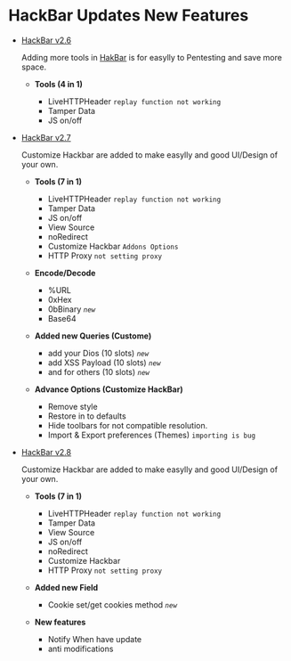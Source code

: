 # HackBar Updates New Features

- [HackBar v2.6](https://youtu.be/8mkfybBaS9A)
  <p>Adding more tools in <a href="">HakBar</a> is for easylly to Pentesting and save more space.</p>
  
    - <b>Tools (4 in 1)</b>
    
      - LiveHTTPHeader `replay function not working` 
      - Tamper Data
      - JS on/off
    
- [HackBar v2.7](https://youtu.be/rMqOSfYqGgk)
  <p>Customize Hackbar are added to make easylly and good UI/Design of your own.</p>
  
    - <b>Tools (7 in 1)</b>
    
      - LiveHTTPHeader `replay function not working` 
      - Tamper Data
      - JS on/off
      - View Source
      - noRedirect
      - Customize Hackbar `Addons Options`
      - HTTP Proxy `not setting proxy`

    - <b>Encode/Decode</b>
      - %URL
      - 0xHex
      - 0bBinary <i>`new`</i>
      - Base64 
    
    - <b>Added new Queries (Custome)</b>
      - add your Dios (10 slots)  <i>`new`</i>
      - add XSS Payload (10 slots)  <i>`new`</i>
      - and for others (10 slots) <i>`new`</i>

    - <b>Advance Options (Customize HackBar)</b>
      - Remove style
      - Restore in to defaults
      - Hide toolbars for not compatible resolution.
      - Import & Export preferences (Themes) `importing is bug`

- [HackBar v2.8](https://youtu.be/rMqOSfYqGgk)
  <p>Customize Hackbar are added to make easylly and good UI/Design of your own.</p>
  
    - <b>Tools (7 in 1)</b>
      - LiveHTTPHeader `replay function not working` 
      - Tamper Data
      - View Source
      - JS on/off
      - noRedirect
      - Customize Hackbar
      - HTTP Proxy `not setting proxy`
     
    - <b>Added new Field</b>
      - Cookie set/get cookies method <i>`new`</i>
      
    - <b>New features</b>
      - Notify When have update
      - anti modifications
